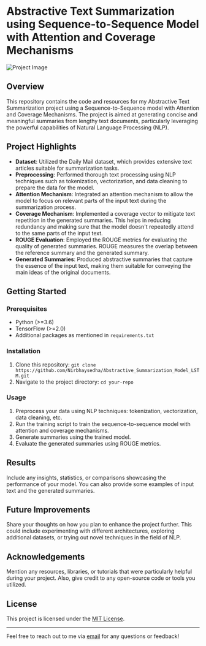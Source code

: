 # Abstractive Text Summarization using Sequence-to-Sequence Model with Attention and Coverage Mechanisms
![Project Image](/Users/nirbhaysedha/Documents/Abstractive_Summary/IMG_2626.jpg)

## Overview

This repository contains the code and resources for my Abstractive Text Summarization project using a Sequence-to-Sequence model with Attention and Coverage Mechanisms. The project is aimed at generating concise and meaningful summaries from lengthy text documents, particularly leveraging the powerful capabilities of Natural Language Processing (NLP).

## Project Highlights

- **Dataset**: Utilized the Daily Mail dataset, which provides extensive text articles suitable for summarization tasks.
- **Preprocessing**: Performed thorough text processing using NLP techniques such as tokenization, vectorization, and data cleaning to prepare the data for the model.
- **Attention Mechanism**: Integrated an attention mechanism to allow the model to focus on relevant parts of the input text during the summarization process.
- **Coverage Mechanism**: Implemented a coverage vector to mitigate text repetition in the generated summaries. This helps in reducing redundancy and making sure that the model doesn't repeatedly attend to the same parts of the input text.
- **ROUGE Evaluation**: Employed the ROUGE metrics for evaluating the quality of generated summaries. ROUGE measures the overlap between the reference summary and the generated summary.
- **Generated Summaries**: Produced abstractive summaries that capture the essence of the input text, making them suitable for conveying the main ideas of the original documents.

## Getting Started

### Prerequisites

- Python (>=3.6)
- TensorFlow (>=2.0)
- Additional packages as mentioned in `requirements.txt`

### Installation

1. Clone this repository: `git clone https://github.com/Nirbhaysedha/Abstractive_Summarization_Model_LSTM.git`
2. Navigate to the project directory: `cd your-repo`

### Usage


1. Preprocess your data using NLP techniques: tokenization, vectorization, data cleaning, etc.
2. Run the training script to train the sequence-to-sequence model with attention and coverage mechanisms.
3. Generate summaries using the trained model.
4. Evaluate the generated summaries using ROUGE metrics.

## Results

Include any insights, statistics, or comparisons showcasing the performance of your model. You can also provide some examples of input text and the generated summaries.

## Future Improvements

Share your thoughts on how you plan to enhance the project further. This could include experimenting with different architectures, exploring additional datasets, or trying out novel techniques in the field of NLP.

## Acknowledgements

Mention any resources, libraries, or tutorials that were particularly helpful during your project. Also, give credit to any open-source code or tools you utilized.

## License

This project is licensed under the [MIT License](LICENSE).

---
Feel free to reach out to me via [email](Sedha9nirbhay@gmail.com) for any questions or feedback!
